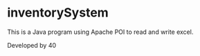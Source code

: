 # inventorySystem
This is a Java program using Apache POI to read and write excel.
 
Developed by 40

